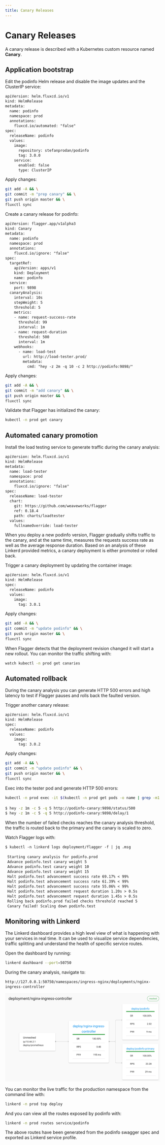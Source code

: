 ```yaml
---
title: Canary Releases
---
```


# Canary Releases

A canary release is described with a Kubernetes custom resource named **Canary**.

## Application bootstrap

Edit the podinfo Helm release and disable the image updates and the ClusterIP service:

```yaml{7,13,15}
apiVersion: helm.fluxcd.io/v1
kind: HelmRelease
metadata:
  name: podinfo
  namespace: prod
  annotations:
    fluxcd.io/automated: "false"
spec:
  releaseName: podinfo
  values:
    image:
      repository: stefanprodan/podinfo
      tag: 3.0.0
    service:
      enabled: false
      type: ClusterIP
```

Apply changes:

```sh
git add -A && \
git commit -m "prep canary" && \
git push origin master && \
fluxctl sync
```

Create a canary release for podinfo:

```yaml{7}
apiVersion: flagger.app/v1alpha3
kind: Canary
metadata:
  name: podinfo
  namespace: prod
  annotations:
    fluxcd.io/ignore: "false"
spec:
  targetRef:
    apiVersion: apps/v1
    kind: Deployment
    name: podinfo
  service:
    port: 9898
  canaryAnalysis:
    interval: 10s
    stepWeight: 5
    threshold: 5
    metrics:
    - name: request-success-rate
      threshold: 99
      interval: 1m
    - name: request-duration
      threshold: 500
      interval: 1m
    webhooks:
      - name: load-test
        url: http://load-tester.prod/
        metadata:
          cmd: "hey -z 2m -q 10 -c 2 http://podinfo:9898/"
```

Apply changes:

```sh
git add -A && \
git commit -m "add canary" && \
git push origin master && \
fluxctl sync
```

Validate that Flagger has initialized the canary:

```sh
kubectl -n prod get canary
```

## Automated canary promotion 

Install the load testing service to generate traffic during the canary analysis:

```yaml{7}
apiVersion: helm.fluxcd.io/v1
kind: HelmRelease
metadata:
  name: load-tester
  namespace: prod
  annotations:
    fluxcd.io/ignore: "false"
spec:
  releaseName: load-tester
  chart:
    git: https://github.com/weaveworks/flagger
    ref: 0.18.4
    path: charts/loadtester
  values:
    fullnameOverride: load-tester
```

When you deploy a new podinfo version, Flagger gradually shifts traffic to the canary,
and at the same time, measures the requests success rate as well as the average response duration.
Based on an analysis of these Linkerd provided metrics, a canary deployment is either promoted or rolled back.

Trigger a canary deployment by updating the container image:

```yaml{7}
apiVersion: helm.fluxcd.io/v1
kind: HelmRelease
spec:
  releaseName: podinfo
  values:
    image:
      tag: 3.0.1
```

Apply changes:

```sh
git add -A && \
git commit -m "update podinfo" && \
git push origin master && \
fluxctl sync
```

When Flagger detects that the deployment revision changed it will start a new rollout.
You can monitor the traffic shifting with:

```sh
watch kubectl -n prod get canaries
```

## Automated rollback

During the canary analysis you can generate HTTP 500 errors and high latency to test if Flagger pauses and
rolls back the faulted version.

Trigger another canary release:

```yaml{7}
apiVersion: helm.fluxcd.io/v1
kind: HelmRelease
spec:
  releaseName: podinfo
  values:
    image:
      tag: 3.0.2
```

Apply changes:

```sh
git add -A && \
git commit -m "update podinfo" && \
git push origin master && \
fluxctl sync
```

Exec into the tester pod and generate HTTP 500 errors:

```sh
kubectl -n prod exec -it $(kubectl -n prod get pods -o name | grep -m1 load-tester | cut -d'/' -f 2) bash

$ hey -z 1m -c 5 -q 5 http://podinfo-canary:9898/status/500
$ hey -z 1m -c 5 -q 5 http://podinfo-canary:9898/delay/1
```

When the number of failed checks reaches the canary analysis threshold, the traffic is routed back to the primary and 
the canary is scaled to zero.

Watch Flagger logs with:

```
$ kubectl -n linkerd logs deployment/flagger -f | jq .msg

 Starting canary analysis for podinfo.prod
 Advance podinfo.test canary weight 5
 Advance podinfo.test canary weight 10
 Advance podinfo.test canary weight 15
 Halt podinfo.test advancement success rate 69.17% < 99%
 Halt podinfo.test advancement success rate 61.39% < 99%
 Halt podinfo.test advancement success rate 55.06% < 99%
 Halt podinfo.test advancement request duration 1.20s > 0.5s
 Halt podinfo.test advancement request duration 1.45s > 0.5s
 Rolling back podinfo.prod failed checks threshold reached 5
 Canary failed! Scaling down podinfo.test
```

## Monitoring with Linkerd

The Linkerd dashboard provides a high level view of what is happening with your services in real time.
It can be used to visualize service dependencies, traffic splitting and understand the health of specific service routes.

Open the dashboard by running:

```sh
linkerd dashboard --port=50750
```

During the canary analysis, navigate to:

```
http://127.0.0.1:50750/namespaces/ingress-nginx/deployments/nginx-ingress-controller
```

![linkerd](/linkerd-dashboard.png)

You can monitor the live traffic for the production namespace from the command line with:

```sh
linkerd -n prod top deploy
```

And you can view all the routes exposed by podinfo with:

```sh
linkerd -n prod routes service/podinfo
```

The above routes have been generated from the podinfo swagger spec and exported as Linkerd service profile.


